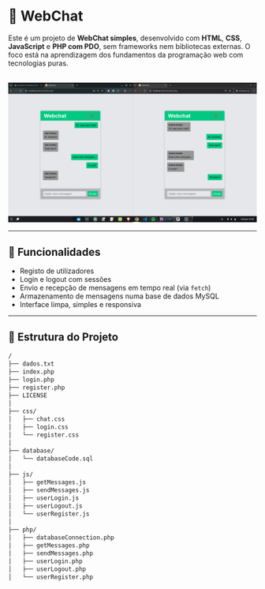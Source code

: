 # 💬 WebChat

Este é um projeto de **WebChat simples**, desenvolvido com **HTML**, **CSS**, **JavaScript** e **PHP com PDO**, sem frameworks nem bibliotecas externas. O foco está na aprendizagem dos fundamentos da programação web com tecnologias puras.

<br>

<img src="img/chat.png">

---

## 🧠 Funcionalidades

- Registo de utilizadores
- Login e logout com sessões
- Envio e recepção de mensagens em tempo real (via `fetch`)
- Armazenamento de mensagens numa base de dados MySQL
- Interface limpa, simples e responsiva

---

## 📂 Estrutura do Projeto

```plaintext
/
├── dados.txt
├── index.php
├── login.php
├── register.php
├── LICENSE
│
├── css/
│   ├── chat.css
│   ├── login.css
│   └── register.css
│
├── database/
│   └── databaseCode.sql
│
├── js/
│   ├── getMessages.js
│   ├── sendMessages.js
│   ├── userLogin.js
│   ├── userLogout.js
│   └── userRegister.js
│
├── php/
│   ├── databaseConnection.php
│   ├── getMessages.php
│   ├── sendMessages.php
│   ├── userLogin.php
│   ├── userLogout.php
│   └── userRegister.php
